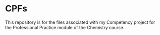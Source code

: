 # CPFs
This repository is for the files associated with my Competency project for the Professional Practice module of the Chemistry course.
